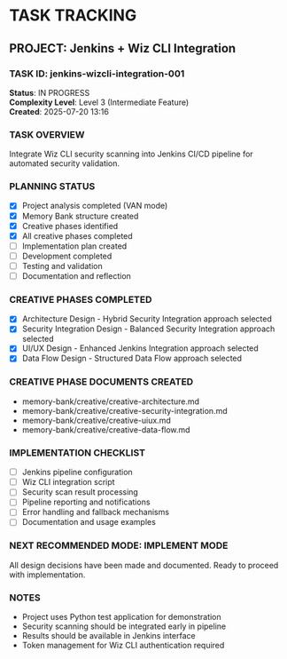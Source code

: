 # TASK TRACKING

## PROJECT: Jenkins + Wiz CLI Integration

### TASK ID: jenkins-wizcli-integration-001
**Status**: IN PROGRESS  
**Complexity Level**: Level 3 (Intermediate Feature)  
**Created**: 2025-07-20 13:16

### TASK OVERVIEW
Integrate Wiz CLI security scanning into Jenkins CI/CD pipeline for automated security validation.

### PLANNING STATUS
- [x] Project analysis completed (VAN mode)
- [x] Memory Bank structure created
- [x] Creative phases identified
- [x] All creative phases completed
- [ ] Implementation plan created
- [ ] Development completed
- [ ] Testing and validation
- [ ] Documentation and reflection

### CREATIVE PHASES COMPLETED
- [x] Architecture Design - Hybrid Security Integration approach selected
- [x] Security Integration Design - Balanced Security Integration approach selected
- [x] UI/UX Design - Enhanced Jenkins Integration approach selected
- [x] Data Flow Design - Structured Data Flow approach selected

### CREATIVE PHASE DOCUMENTS CREATED
- memory-bank/creative/creative-architecture.md
- memory-bank/creative/creative-security-integration.md
- memory-bank/creative/creative-uiux.md
- memory-bank/creative/creative-data-flow.md

### IMPLEMENTATION CHECKLIST
- [ ] Jenkins pipeline configuration
- [ ] Wiz CLI integration script
- [ ] Security scan result processing
- [ ] Pipeline reporting and notifications
- [ ] Error handling and fallback mechanisms
- [ ] Documentation and usage examples

### NEXT RECOMMENDED MODE: IMPLEMENT MODE
All design decisions have been made and documented. Ready to proceed with implementation.

### NOTES
- Project uses Python test application for demonstration
- Security scanning should be integrated early in pipeline
- Results should be available in Jenkins interface
- Token management for Wiz CLI authentication required
